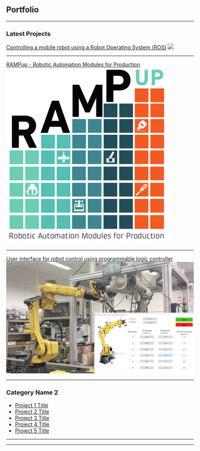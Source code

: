 ## Portfolio

---

### **Latest Projects**

[Controlling a mobile robot using a Robot Operating System (ROS)](/mobile_robot)
<img src="images/dummy_thumbnail.jpg?raw=true"/>

---
<!-- [Project 2 Title](/pdf/sample_presentation.pdf) -->
[RAMPup - Robotic Automation Modules for Production ](/ramp_up_project)
<img src="images/ramp_up_logo.png?raw=true"/>

---
[User interface for robot control using programmable logic controller](/UI_for_robot_control)
<img src="images/UI_PLC_robot.png?raw=true"/>

---

### Category Name 2

- [Project 1 Title](http://example.com/)
- [Project 2 Title](http://example.com/)
- [Project 3 Title](http://example.com/)
- [Project 4 Title](http://example.com/)
- [Project 5 Title](http://example.com/)

---




---
<!-- <p style="font-size:11px">Page template forked from <a href="https://github.com/evanca/quick-portfolio">evanca</a></p>
Remove above link if you don't want to attibute -->
